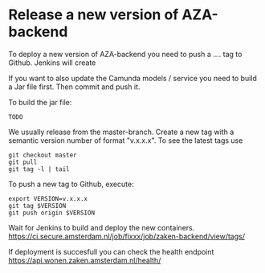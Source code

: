 # Release a new version of AZA-backend

To deploy a new version of AZA-backend you need to push a ....
tag to Github. Jenkins will create

If you want to also update the Camunda models / service you
need to build a Jar file first. Then commit and push it.

To build the jar file:

```
TODO
```

We usually release from the master-branch. Create a new tag
with a semantic version number of format "v.x.x.x".
To see the latest tags use

```
git checkout master
git pull
git tag -l | tail
```

To push a new tag to Github, execute:

```
export VERSION=v.x.x.x
git tag $VERSION
git push origin $VERSION
```

Wait for Jenkins to build and deploy the new containers.
https://ci.secure.amsterdam.nl/job/fixxx/job/zaken-backend/view/tags/

If deployment is succesfull you can check the health endpoint
https://api.wonen.zaken.amsterdam.nl/health/
